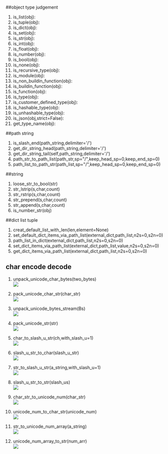 ##object type judgement
1. is_list(obj):  
2. is_tuple(obj):  
3. is_dict(obj):
4. is_set(obj):
5. is_str(obj):
6. is_int(obj):
7. is_float(obj):
8. is_number(obj):
9. is_bool(obj):
10. is_none(obj):
11. is_recursive_type(obj):
12. is_module(obj):
13. is_non_buildin_function(obj):
14. is_buildin_function(obj):
15. is_function(obj):
16. is_type(obj):
17. is_customer_defined_type(obj):
18. is_hashable_type(obj):
19. is_unhashable_type(obj):
20. is_json(obj,strict=False):
21. get_type_name(obj):

##path string
1. is_slash_end(path_string,delimiter='/')  
2. get_dir_string_head(path_string,delimiter='/')  
3. get_dir_string_tail(self,path_string,delimiter='/')  
4. path_str_to_path_list(path_str,sp="/",keep_head_sp=0,keep_end_sp=0)
5. path_list_to_path_str(path_list,sp="/",keep_head_sp=0,keep_end_sp=0)

##string
1. loose_str_to_bool(str)  
2. str_lstrip(s,char,count)  
3. str_rstrip(s,char,count)  
4. str_prepend(s,char,count)
5. str_append(s,char,count)  
6. is_number_str(obj)

##dict list tuple
1. creat_default_list_with_len(len,element=None)  
2. set_default_dict_items_via_path_list(external_dict,path_list,n2s=0,s2n=0)  
3. path_list_in_dict(external_dict,path_list,n2s=0,s2n=0)  
4. set_dict_items_via_path_list(external_dict,path_list,value,n2s=0,s2n=0)  
5. get_dict_items_via_path_list(external_dict,path_list,n2s=0,s2n=0)  

## char encode decode  
1. unpack_unicode_char_bytes(two_bytes)  
![](Images/utils.unpack_unicode_char_bytes.png)  

2. pack_unicode_char_str(char_str)  
![](Images/utils.pack_unicode_char_str.png)  

3. unpack_unicode_bytes_stream(Bs)  
![](Images/utils.unpack_unicode_bytes_stream.png)  

4. pack_unicode_str(str)  
![](Images/utils.pack_unicode_str.png) 

5. char_to_slash_u_str(ch,with_slash_u=1)  
![](Images/utils.char_to_slash_u_str.png) 

6. slash_u_str_to_char(slash_u_str)  
![](Images/utils.slash_u_str_to_char.png) 

7. str_to_slash_u_str(a_string,with_slash_u=1)  
![](Images/utils.str_to_slash_u_str.png)

8. slash_u_str_to_str(slash_us)  
![](Images/utils.slash_u_str_to_str.png)

9. char_str_to_unicode_num(char_str)  
![](Images/utils.char_str_to_unicode_num.png)

10. unicode_num_to_char_str(unicode_num)  
![](Images/utils.unicode_num_to_char_str.png)

11. str_to_unicode_num_array(a_string)  
![](Images/utils.str_to_unicode_num_array.png)

12. unicode_num_array_to_str(num_arr)  
![](Images/utils.unicode_num_array_to_str.png)



